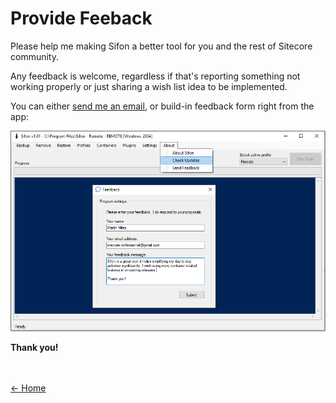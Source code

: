 # Provide Feeback

Please help me making Sifon a better tool for you and the rest of Sitecore community.

Any feedback is welcome, regardless if that's reporting something not working properly or just sharing a wish list idea to be implemented.

You can either [send me an email](mailto:sitecore.professional@gmail.com?subject=Sifon "send me an email"), or build-in feedback form right from the app:

![Send feedback](../img/feedback.png "Send feedback") 

**Thank you!**

<br/><br/>
[<- Home](/ "Home")	
